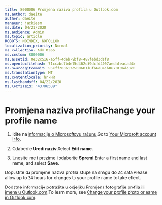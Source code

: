 ```yaml
---
title: 8000006 Promjena naziva profila u Outlook.com
ms.author: daeite
author: daeite
manager: jackiesm
ms.date: 04/21/2020
ms.audience: Admin
ms.topic: article
ROBOTS: NOINDEX, NOFOLLOW
localization_priority: Normal
ms.collection: Adm_O365
ms.custom: 8000006
ms.assetid: 0e32c516-a5ff-4deb-9bf8-485febd3def8
ms.openlocfilehash: 71ccabc7b4e75d462d59dcfd4907aedafeacad4b
ms.sourcegitcommit: 55eff703a17e500681d8fa6a87eb067019ade3cc
ms.translationtype: MT
ms.contentlocale: hr-HR
ms.lasthandoff: 04/22/2020
ms.locfileid: "43706589"
---
```

# <a name="change-your-profile-name"></a><span data-ttu-id="31ce7-102">Promjena naziva profila</span><span class="sxs-lookup"><span data-stu-id="31ce7-102">Change your profile name</span></span>

1. <span data-ttu-id="31ce7-103">Idite na [informacije o Microsoftovu računu](https://go.microsoft.com/fwlink/p/?linkid=860841).</span><span class="sxs-lookup"><span data-stu-id="31ce7-103">Go to [Your Microsoft account info](https://go.microsoft.com/fwlink/p/?linkid=860841).</span></span>
    
2. <span data-ttu-id="31ce7-104">Odaberite **Uredi naziv**.</span><span class="sxs-lookup"><span data-stu-id="31ce7-104">Select **Edit name**.</span></span> 
    
3. <span data-ttu-id="31ce7-105">Unesite ime i prezime i odaberite **Spremi**.</span><span class="sxs-lookup"><span data-stu-id="31ce7-105">Enter a first name and last name, and select **Save**.</span></span> 
    
<span data-ttu-id="31ce7-106">Dopustite da promjene naziva profila stupe na snagu do 24 sata.</span><span class="sxs-lookup"><span data-stu-id="31ce7-106">Please allow up to 24 hours for changes to your profile name to take effect.</span></span>
  
<span data-ttu-id="31ce7-107">Dodatne informacije [potražite u odjeljku Promjena fotografije profila ili imena u Outlook.com](https://go.microsoft.com/fwlink/?linkid=873110).</span><span class="sxs-lookup"><span data-stu-id="31ce7-107">To learn more, see [Change your profile photo or name in Outlook.com](https://go.microsoft.com/fwlink/?linkid=873110).</span></span>
  

